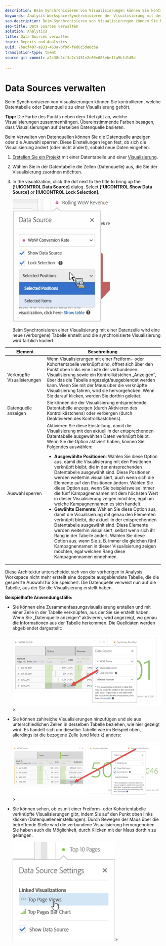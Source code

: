 ```yaml
---
description: Beim Synchronisieren von Visualisierungen können Sie kontrollieren, welche Datentabelle oder Datenquelle zu einer Visualisierung gehört.
keywords: Analysis Workspace;Synchronisieren der Visualisierung mit der Datenquelle
seo-description: Beim Synchronisieren von Visualisierungen können Sie kontrollieren, welche Datentabelle oder Datenquelle zu einer Visualisierung gehört.
seo-title: Data Sources verwalten
solution: Analytics
title: Data Sources verwalten
topic: Reports and Analytics
uuid: 7bacf497-a933-463a-bf9d-f6d0c5de0cba
translation-type: tm+mt
source-git-commit: a2c38c2cf3a2c1451e2c60e003ebe1fa9bfd145d

---
```



# Data Sources verwalten

Beim Synchronisieren von Visualisierungen können Sie kontrollieren, welche Datentabelle oder Datenquelle zu einer Visualisierung gehört.

**Tipp:** Die Farbe des Punkts neben dem Titel gibt an, welche Visualisierungen zusammenhängen. Übereinstimmende Farben besagen, dass Visualisierungen auf derselben Datenquelle basieren.

Beim Verwalten von Datenquellen können Sie die Datenquelle anzeigen oder die Auswahl sperren. Diese Einstellungen legen fest, ob sich die Visualisierung ändert (oder nicht ändert), sobald neue Daten eingehen.

1. [Erstellen Sie ein Projekt](../../../analyze/analysis-workspace/build-workspace-project/t-freeform-project.md#task_C2C698ACC7954062A28E4784911E6CF2) mit einer Datentabelle und einer [Visualisierung](../../../analyze/analysis-workspace/visualizations/freeform-analysis-visualizations.md#concept_09242627629147A88A68F1506954C276).
1. Wählen Sie in der Datentabelle die Zellen (Datenquelle) aus, die Sie der Visualisierung zuordnen möchten.
1. In the visualization, click the dot next to the title to bring up the **[!UICONTROL Data Source]** dialog. Select **[!UICONTROL Show Data Source]** or **[!UICONTROL Lock Selection]**.

   ![](assets/manage-data-source.png)

   Beim Synchronisieren einer Visualisierung mit einer Datenzelle wird eine neue (verborgene) Tabelle erstellt und die synchronisierte Visualisierung wird farblich kodiert.

| Element | Beschreibung |
|--- |--- |
| Verknüpfte Visualisierungen | Wenn Visualisierungen mit einer Freiform- oder Kohortentabelle verknüpft sind, öffnet sich über den Punkt oben links eine Liste der verbundenen Visualisierung sowie ein Kontrollkästchen „Anzeigen“, über das die Tabelle angezeigt/ausgeblendet werden kann.  Wenn Sie mit der Maus über die verknüpfte Visualisierung fahren, wird sie hervorgehoben. Wenn Sie darauf klicken, werden Sie dorthin geleitet. |
| Datenquelle anzeigen | Sie können die der Visualisierung entsprechende Datentabelle anzeigen (durch Aktivieren des Kontrollkästchens) oder verbergen (durch Deaktivieren des Kontrollkästchens). |
| Auswahl sperren | Aktivieren Sie diese Einstellung, damit die Visualisierung mit den aktuell in der entsprechenden Datentabelle ausgewählten Daten verknüpft bleibt. Wenn Sie die Option aktiviert haben, können Sie Folgendes auswählen:  <ul><li>**Ausgewählte Positionen**: Wählen Sie diese Option aus, damit die Visualisierung mit den Positionen verknüpft bleibt, die in der entsprechenden Datentabelle ausgewählt sind. Diese Positionen werden weiterhin visualisiert, auch wenn sich die Elemente auf den Positionen ändern. Wählen Sie diese Option aus, wenn Sie beispielsweise immer die fünf Kampagnennamen mit dem höchsten Wert in dieser Visualisierung zeigen möchten, egal um welche Kampagnennamen es sich handelt.</li> <li>**Gewählte Elemente**: Wählen Sie diese Option aus, damit die Visualisierung mit genau den Elementen verknüpft bleibt, die aktuell in der entsprechenden Datentabelle ausgewählt sind. Diese Elemente werden weiterhin visualisiert, selbst wenn sich ihr Rang in der Tabelle ändert. Wählen Sie diese Option aus, wenn Sie z. B. immer die gleichen fünf Kampagnennamen in dieser Visualisierung zeigen möchten, egal welchen Rang diese Kampagnennamen einnehmen.</li></ul> |

Diese Architektur unterscheidet sich von der vorherigen in Analysis Workspace nicht mehr erstellt eine doppelte ausgeblendete Tabelle, die die gesperrte Auswahl für Sie speichert. Die Datenquelle verweist nun auf die Tabelle, aus der Sie die Visualisierung erstellt haben.

**Beispielhafte Anwendungsfälle:**

* Sie können eine Zusammenfassungsvisualisierung erstellen und mit einer Zelle in der Tabelle verknüpfen, aus der Sie sie erstellt haben. Wenn Sie „Datenquelle anzeigen“ aktivieren, wird angezeigt, wo genau die Informationen aus der Tabelle herkommen. Die Quelldaten werden abgeblendet dargestellt:

   ![](assets/data-source2.png)&gt;
* Sie können zahlreiche Visualisierungen hinzufügen und sie aus unterschiedlichen Zellen in derselben Tabelle beziehen, wie hier gezeigt wird. Es handelt sich um dieselbe Tabelle wie im Beispiel oben, allerdings ist die bezogene Zelle (und Metrik) anders:

   ![](assets/data-source3.png)&gt;
* Sie können sehen, ob es mit einer Freiform- oder Kohortentabelle verknüpfte Visualisierungen gibt, indem Sie auf den Punkt oben links klicken (Datenquelleneinstellungen). Durch Bewegen der Maus über die betreffende Stelle wird die verbundene Visualisierung hervorgehoben. Sie haben auch die Möglichkeit, durch Klicken mit der Maus dorthin zu gelangen.

   ![](assets/linked-visualizations.png)&gt;
